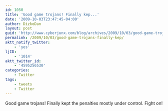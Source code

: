 ```yaml
---
id: 1050
title: 'Good game trojans! Finally kep...'
date: '2009-10-03T23:47:45-04:00'
author: DizkoDan
layout: post
guid: 'http://www.cyberjunx.com/blog/archives/2009/10/03/good-game-trojans-finally-kep/'
permalink: /2009/10/03/good-game-trojans-finally-kep/
aktt_notify_twitter:
    - 'yes'
ljID:
    - '1014'
aktt_twitter_id:
    - '4595256530'
categories:
    - Twitter
tags:
    - tweets
    - Twitter
---
```


Good game trojans! Finally kept the penalties mostly under control. Fight on!
